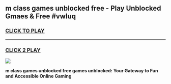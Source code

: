
## m class games unblocked free - Play Unblocked Gmaes & Free #vwluq
<h3>
<a href="https://news.freeplayer.one?title=m_class_games_unblocked_free&ref=03M">CLICK TO PLAY</a></h3>
<hr>

<h3>
<a href="https://news.freeplayer.one?title=m_class_games_unblocked_free&ref=03M">CLICK 2 PLAY</a>
  
</h3>

<a href="https://news.freeplayer.one?title=m_class_games_unblocked_free&ref=03M"><img src="https://clearcache.store/games.png"></a>


**m class games unblocked free games unblocked: Your Gateway to Fun and Accessible Online Gaming**
